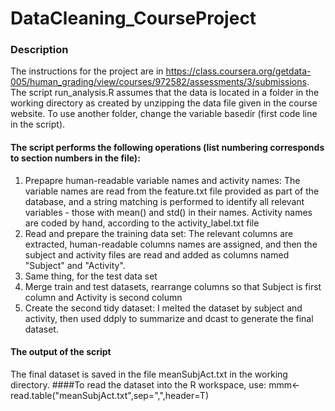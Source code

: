 DataCleaning_CourseProject
==========================
### Description
The instructions for the project are in https://class.coursera.org/getdata-005/human_grading/view/courses/972582/assessments/3/submissions. 
The script run_analysis.R assumes that the data is located in a folder in the working directory as created by unzipping the data file given in the course website. To use another folder, change the variable basedir (first code line in the script).
#### The script performs the following operations (list numbering corresponds to section numbers in the file):
1. Prepapre human-readable variable names and activity names:
The variable names are read from the feature.txt file provided as part of the database, and a string matching is performed to identify all relevant variables - those with mean() and std() in their names.
Activity names are coded by hand, according to the activity_label.txt file
2. Read and prepare the training data set:
The relevant columns are extracted, human-readable columns names are assigned, and then the subject and activity files are read and added as columns named "Subject" and "Activity".
3. Same thing, for the test data set
4. Merge train and test datasets, rearrange columns so that Subject is first column and Activity is second column
5. Create the second tidy dataset:
I melted the dataset by subject and activity, then used ddply to summarize and dcast to generate the final dataset.
#### The output of the script 
The final dataset is saved in the file meanSubjAct.txt in the working directory.
####To read the dataset into the R workspace, use:
mmm<-read.table("meanSubjAct.txt",sep=",",header=T)
